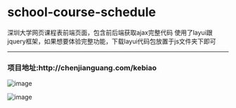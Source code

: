 # school-course-schedule
深圳大学网页课程表前端页面，包含前后端获取ajax完整代码
使用了layui跟jquery框架，如果想要体验完整功能，下载layui代码包放置于js文件夹下即可
<hr/>
<h3>项目地址:http://chenjianguang.com/kebiao</h3>

![image](https://github.com/jgchenu/school-course-schedule/blob/master/1.png)

![image](https://github.com/jgchenu/school-course-schedule/blob/master/2.jpg)
